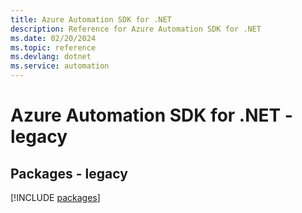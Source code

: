 ```yaml
---
title: Azure Automation SDK for .NET
description: Reference for Azure Automation SDK for .NET
ms.date: 02/20/2024
ms.topic: reference
ms.devlang: dotnet
ms.service: automation
---
```

# Azure Automation SDK for .NET - legacy
## Packages - legacy
[!INCLUDE [packages](automation-index.md)]